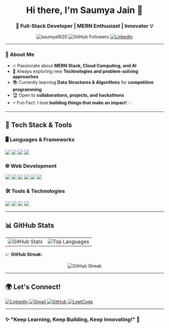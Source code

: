 <h1 align="center">Hi there, I'm Saumya Jain 👋</h1>
<h3 align="center">🚀 Full-Stack Developer | MERN Enthusiast | Innovator 💡</h3>

<p align="center">
  <img src="https://komarev.com/ghpvc/?username=saumya1620&label=Profile%20views&color=0e75b6&style=flat" alt="saumya1620" />
  <img src="https://img.shields.io/github/followers/saumya1620?style=social" alt="GitHub Followers" />
  <a href="https://www.linkedin.com/in/saumya-jain-b39812276/">
    <img src="https://img.shields.io/badge/LinkedIn-Connect-blue?style=flat&logo=linkedin" alt="LinkedIn" />
  </a>
</p>

---

### 🌟 **About Me**  
- 🔥 Passionate about **MERN Stack, Cloud Computing, and AI**  
- 🎯 Always exploring new **Technologies and problem-solving approaches**  
- 📚 Currently learning **Data Structures & Algorithms** for **competitive programming**  
- 🏆 Open to **collaborations, projects, and hackathons**  
- ⚡ Fun Fact: I love **building things that make an impact**! 💡  

---

## 🚀 **Tech Stack & Tools**  

### 🖥️ **Languages & Frameworks**  
<p align="left">
  <img src="https://img.shields.io/badge/C-00599C?style=for-the-badge&logo=c&logoColor=white" />
  <img src="https://img.shields.io/badge/C++-00599C?style=for-the-badge&logo=c%2B%2B&logoColor=white" />
  <img src="https://img.shields.io/badge/Java-007396?style=for-the-badge&logo=java&logoColor=white" />
  <img src="https://img.shields.io/badge/JavaScript-F7DF1E?style=for-the-badge&logo=javascript&logoColor=black" />
<!--   <img src="https://img.shields.io/badge/Python-3776AB?style=for-the-badge&logo=python&logoColor=white" /> -->
</p>

### 🌐 **Web Development**  
<p align="left">
  <img src="https://img.shields.io/badge/HTML5-E34F26?style=for-the-badge&logo=html5&logoColor=white" />
  <img src="https://img.shields.io/badge/CSS3-1572B6?style=for-the-badge&logo=css3&logoColor=white" />
  <img src="https://img.shields.io/badge/React-20232A?style=for-the-badge&logo=react&logoColor=61DAFB" />
  <img src="https://img.shields.io/badge/Node.js-43853D?style=for-the-badge&logo=node.js&logoColor=white" />
  <img src="https://img.shields.io/badge/Express.js-404D59?style=for-the-badge" />
  <img src="https://img.shields.io/badge/MongoDB-47A248?style=for-the-badge&logo=mongodb&logoColor=white" />
</p>

### 🛠️ **Tools & Technologies**  
<p align="left">
  <img src="https://img.shields.io/badge/Git-F05032?style=for-the-badge&logo=git&logoColor=white" />
  <img src="https://img.shields.io/badge/Postman-FF6C37?style=for-the-badge&logo=postman&logoColor=white" />
  <img src="https://img.shields.io/badge/VS%20Code-0078d7?style=for-the-badge&logo=visual-studio-code&logoColor=white" />
  <img src="https://img.shields.io/badge/Linux-FCC624?style=for-the-badge&logo=linux&logoColor=black" />
</p>

---

## 📊 **GitHub Stats**  

<table align="center">
  <tr>
    <td>
      <img src="https://github-readme-stats.vercel.app/api?username=saumya1620&show_icons=true&theme=radical" alt="GitHub Stats" />
    </td>
    <td>
      <img src="https://github-readme-stats.vercel.app/api/top-langs/?username=saumya1620&layout=compact&theme=radical" alt="Top Languages" />
    </td>
  </tr>
</table>

📈 **GitHub Streak:**  
<p align="center">
  <img src="https://github-readme-streak-stats.herokuapp.com/?user=saumya1620&theme=radical" alt="GitHub Streak" />
</p>

---

## 🌍 **Let's Connect!**  

<p align="left">
  <a href="https://www.linkedin.com/in/saumya-jain-b39812276/">
    <img src="https://img.shields.io/badge/LinkedIn-Connect-blue?style=for-the-badge&logo=linkedin" alt="LinkedIn" />
  </a>
  <a href="mailto:saumyajain598@gmail.com">
    <img src="https://img.shields.io/badge/Gmail-Contact-red?style=for-the-badge&logo=gmail&logoColor=white" alt="Gmail" />
  </a>
  <a href="https://github.com/saumya1620">
    <img src="https://img.shields.io/badge/GitHub-Follow-black?style=for-the-badge&logo=github" alt="GitHub" />
  </a>
  <a href="https://leetcode.com/saumya1620/">
    <img src="https://img.shields.io/badge/LeetCode-Practice-orange?style=for-the-badge&logo=leetcode" alt="LeetCode" />
  </a>
</p>

---

### ✨ **"Keep Learning, Keep Building, Keep Innovating!"** 🚀
